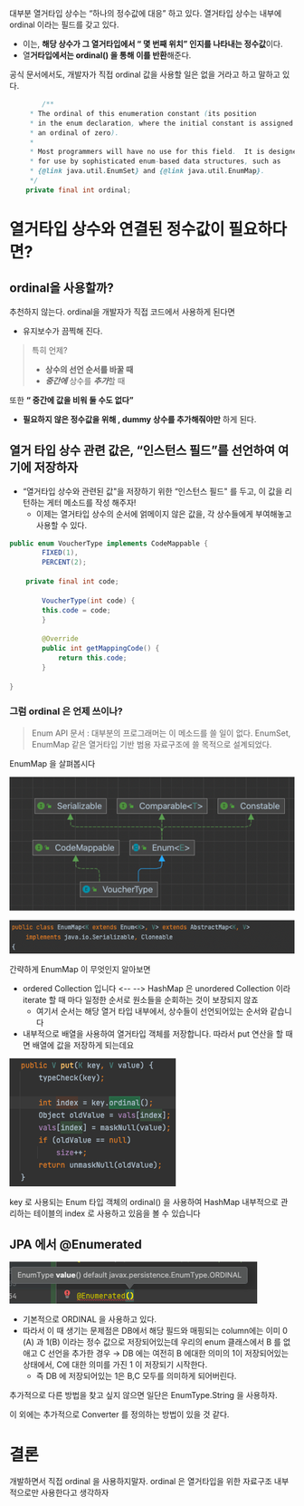 대부분 열거타입 상수는 “하나의 정수값에 대응” 하고 있다. 열거타입 상수는 내부에 ordinal 이라는 필드를 갖고 있다.

- 이는, **해당 상수가 그 열거타입에서 “ 몇 번째 위치” 인지를 나타내는 정수값**이다.
- 열**거타입에서는 ordinal() 을 통해 이를 반환**해준다.

공식 문서에서도, 개발자가 직접 ordinal 값을 사용할 일은 없을 거라고 하고 말하고 있다.

```java
		/**
     * The ordinal of this enumeration constant (its position
     * in the enum declaration, where the initial constant is assigned
     * an ordinal of zero).
     *
     * Most programmers will have no use for this field.  It is designed
     * for use by sophisticated enum-based data structures, such as
     * {@link java.util.EnumSet} and {@link java.util.EnumMap}.
     */
    private final int ordinal;
```

# 열거타입 상수와 연결된 정수값이 필요하다면?

## ordinal을 사용할까?

추천하지 않는다. ordinal을 개발자가 직접 코드에서 사용하게 된다면

- 유지보수가 끔찍해 진다.

> 특히 언제?
>
> - **상수의 선언 순서를 바꿀 때**
> - ***중간에*** 상수를 ***추가***할 때

또한 **“ 중간에 값을 비워 둘 수도 없다”**

- **필요하지 않은 정수값을 위해 , dummy 상수를 추가해줘야만** 하게 된다.

## 열거 타입 상수 관련 값은, “인스턴스 필드”를 선언하여 여기에 저장하자

- “열거타입 상수와 관련된 값"을 저장하기 위한 “인스턴스 필드" 를 두고,  이 값을 리턴하는 게터 메소드를 작성 해주자!
    - 이제는 열거타입 상수의 순서에 얽메이지 않은 값을, 각 상수들에게 부여해놓고 사용할 수 있다.

```java
public enum VoucherType implements CodeMappable {
		FIXED(1),
		PERCENT(2);
		
    private final int code;
		
		VoucherType(int code) {
		this.code = code;
		}

		@Override
		public int getMappingCode() {
			return this.code;
		}

}
```

### 그럼 ordinal 은 언제 쓰이나?

> Enum API 문서 : 대부분의 프로그래머는 이 메소드를 쓸 일이 없다. EnumSet, EnumMap 같은 열거타입 기반 범용 자료구조에 쓸 목적으로 설계되었다.
>

EnumMap 을 살펴봅시다

![img.png](img.png)

![img_1.png](img_1.png)

간략하게 EnumMap 이 무엇인지 알아보면

- ordered Collection 입니다 <-- -->  HashMap 은 unordered Collection 이라 iterate 할 때 마다 일정한 순서로 원소들을 순회하는 것이 보장되지 않죠
    - 여기서 순서는 해당 열거 타입 내부에서, 상수들이 선언되어있는 순서와 같습니다
- 내부적으로 배열을 사용하여 열거타입 객체를 저장합니다. 따라서 put 연산을 할 때면 배열에 값을 저장하게 되는데요

![img_2.png](img_2.png)

key 로 사용되는 Enum 타입 객체의 ordinal() 을 사용하여 HashMap 내부적으로 관리하는 테이블의 index 로 사용하고 있음을 볼 수 있습니다

## JPA 에서 @Enumerated

![img_4.png](img_4.png)

- 기본적으로 ORDINAL 을 사용하고 있다.
- 따라서 이 때 생기는 문제점은 DB에서 해당 필드와 매핑되는 column에는 이미 0 (A) 과  1(B) 이라는 정수 값으로  저장되어있는데 우리의 enum 클래스에서 B 를 없애고 C 선언을 추가한 경우 → DB 에는 여전히 B 에대한 의미의 1이 저장되어있는 상태에서, C에 대한 의미를 가진 1 이 저장되기 시작한다. 
  - 즉 DB 에 저장되어있는 1은 B,C 모두를 의미하게 되어버린다.

추가적으로 다른 방법을 찾고 싶지 않으면 일단은 EnumType.String 을 사용하자.

이 외에는 추가적으로 Converter 를 정의하는 방법이 있을 것 같다.

# 결론

개발하면서 직접 ordinal 을 사용하지말자. ordinal 은 열거타입을 위한 자료구조 내부적으로만 사용한다고 생각하자